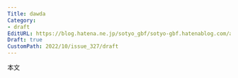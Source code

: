 ```yaml
---
Title: dawda
Category:
- draft
EditURL: https://blog.hatena.ne.jp/sotyo_gbf/sotyo-gbf.hatenablog.com/atom/entry/4207112889924329058
Draft: true
CustomPath: 2022/10/issue_327/draft
---
```


本文
